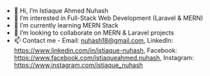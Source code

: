 - 👋 Hi, I’m Istiaque Ahmed Nuhash
- 👀 I’m interested in Full-Stack Web Development (Laravel & MERN)
- 🌱 I’m currently learning MERN Stack
- 💞️ I’m looking to collaborate on MERN & Laravel projects
- 📫 Contact me - Email: nuhash18@gmail.com, LinkedIn: https://www.linkedin.com/in/istiaque-nuhash, Facebook: https://www.facebook.com/istiaqueahmed.nuhash, Instagram: https://www.instagram.com/istiaque_nuhash

<!---
istiaque-nuhash/istiaque-nuhash is a ✨ special ✨ repository because its `README.md` (this file) appears on your GitHub profile.
You can click the Preview link to take a look at your changes.
--->
